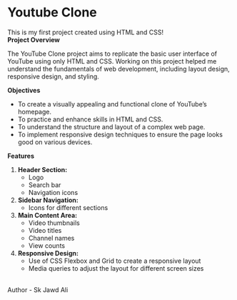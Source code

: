 # Youtube Clone
This is my first project created using HTML and CSS!
<br>
<b>Project Overview</b>
<p>The YouTube Clone project aims to replicate the basic user interface of YouTube using only HTML and CSS. Working on this project helped me understand the fundamentals of web development, including layout design, responsive design, and styling.</p>
<b>Objectives</b>
<ul>
  <li>To create a visually appealing and functional clone of YouTube’s homepage.</li>
  <li>To practice and enhance skills in HTML and CSS.</li>
  <li>To understand the structure and layout of a complex web page.</li>
  <li>To implement responsive design techniques to ensure the page looks good on various devices.</li>
</ul>
<b>Features</b>
<ol type="1">
  <li>
    <b>Header Section:</b>
    <ul>
      <li>Logo</li>
      <li>Search bar</li>
      <li>Navigation icons</li>
    </ul>
  </li>
  <li>
    <b>Sidebar Navigation:</b>
    <ul>
      <li>Icons for different sections</li>
    </ul>
  </li>
  <li>
    <b>Main Content Area:</b>
    <ul>
      <li>Video thumbnails</li>
      <li>Video titles</li>
      <li>Channel names</li>
      <li>View counts</li>
    </ul>
  </li>
  <li>
    <b>Responsive Design:</b>
    <ul>
      <li>Use of CSS Flexbox and Grid to create a responsive layout</li>
      <li>Media queries to adjust the layout for different screen sizes</li>
    </ul>
  </li>
</ol>
<br>
Author - Sk Jawd Ali
